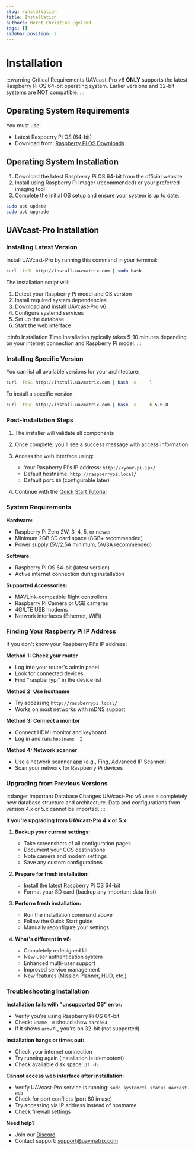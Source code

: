 ```yaml
---
slug: /installation
title: Installation
authors: Bernt Christian Egeland
tags: []
sidebar_position: 2
---
```


# Installation

:::warning Critical Requirements
UAVcast-Pro v6 **ONLY** supports the latest Raspberry Pi OS 64-bit operating system. Earlier versions and 32-bit systems are NOT compatible.
:::

## Operating System Requirements

You must use:
- Latest Raspberry Pi OS (64-bit) 
- Download from: [Raspberry Pi OS Downloads](https://www.raspberrypi.com/software/operating-systems/)

## Operating System Installation

1. Download the latest Raspberry Pi OS 64-bit from the official website
2. Install using Raspberry Pi Imager (recommended) or your preferred imaging tool
3. Complete the initial OS setup and ensure your system is up to date:

```bash
sudo apt update
sudo apt upgrade
```

## UAVcast-Pro Installation

### Installing Latest Version

Install UAVcast-Pro by running this command in your terminal:

```bash
curl -fsSL http://install.uavmatrix.com | sudo bash
```

The installation script will:
1. Detect your Raspberry Pi model and OS version
2. Install required system dependencies
3. Download and install UAVcast-Pro v6
4. Configure systemd services
5. Set up the database
6. Start the web interface

:::info Installation Time
Installation typically takes 5-10 minutes depending on your internet connection and Raspberry Pi model.
:::

### Installing Specific Version

You can list all available versions for your architecture:

```bash
curl -fsSL http://install.uavmatrix.com | bash -s -- -l
```

To install a specific version:

```bash
curl -fsSL http://install.uavmatrix.com | bash -s -- -b 5.0.8
```

### Post-Installation Steps

1. The installer will validate all components
2. Once complete, you'll see a success message with access information
3. Access the web interface using:
   - Your Raspberry Pi's IP address: `http://<your-pi-ip>/`
   - Default hostname: `http://raspberrypi.local/`
   - Default port: `80` (configurable later)


5. Continue with the [Quick Start Tutorial](/docs/6.x/quick-start)

### System Requirements

**Hardware:**
- Raspberry Pi Zero 2W, 3, 4, 5, or newer
- Minimum 2GB SD card space (8GB+ recommended)
- Power supply (5V/2.5A minimum, 5V/3A recommended)

**Software:**
- Raspberry Pi OS 64-bit (latest version)
- Active internet connection during installation

**Supported Accessories:**
- MAVLink-compatible flight controllers
- Raspberry Pi Camera or USB cameras
- 4G/LTE USB modems
- Network interfaces (Ethernet, WiFi)

### Finding Your Raspberry Pi IP Address

If you don't know your Raspberry Pi's IP address:

**Method 1: Check your router**
- Log into your router's admin panel
- Look for connected devices
- Find "raspberrypi" in the device list

**Method 2: Use hostname**
- Try accessing `http://raspberrypi.local/`
- Works on most networks with mDNS support

**Method 3: Connect a monitor**
- Connect HDMI monitor and keyboard
- Log in and run: `hostname -I`

**Method 4: Network scanner**
- Use a network scanner app (e.g., Fing, Advanced IP Scanner)
- Scan your network for Raspberry Pi devices

### Upgrading from Previous Versions

:::danger Important Database Changes
UAVcast-Pro v6 uses a completely new database structure and architecture. Data and configurations from version 4.x or 5.x cannot be imported.
:::

**If you're upgrading from UAVcast-Pro 4.x or 5.x:**

1. **Backup your current settings:**
   - Take screenshots of all configuration pages
   - Document your GCS destinations
   - Note camera and modem settings
   - Save any custom configurations

2. **Prepare for fresh installation:**
   - Install the latest Raspberry Pi OS 64-bit
   - Format your SD card (backup any important data first)

3. **Perform fresh installation:**
   - Run the installation command above
   - Follow the Quick Start guide
   - Manually reconfigure your settings

4. **What's different in v6:**
   - Completely redesigned UI
   - New user authentication system
   - Enhanced multi-user support
   - Improved service management
   - New features (Mission Planner, HUD, etc.)

### Troubleshooting Installation

**Installation fails with "unsupported OS" error:**
- Verify you're using Raspberry Pi OS 64-bit
- Check: `uname -m` should show `aarch64`
- If it shows `armv7l`, you're on 32-bit (not supported)

**Installation hangs or times out:**
- Check your internet connection
- Try running again (installation is idempotent)
- Check available disk space: `df -h`

**Cannot access web interface after installation:**
- Verify UAVcast-Pro service is running: `sudo systemctl status uavcast-web`
- Check for port conflicts (port 80 in use)
- Try accessing via IP address instead of hostname
- Check firewall settings

**Need help?**
- Join our [Discord](https://discord.gg/xwqMTXh)
- Contact support: support@uavmatrix.com

